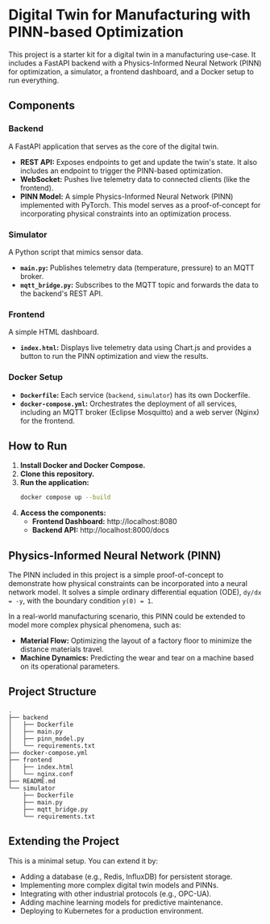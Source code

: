 # Digital Twin for Manufacturing with PINN-based Optimization

This project is a starter kit for a digital twin in a manufacturing use-case. It includes a FastAPI backend with a Physics-Informed Neural Network (PINN) for optimization, a simulator, a frontend dashboard, and a Docker setup to run everything.

## Components

### Backend

A FastAPI application that serves as the core of the digital twin.
- **REST API:** Exposes endpoints to get and update the twin's state. It also includes an endpoint to trigger the PINN-based optimization.
- **WebSocket:** Pushes live telemetry data to connected clients (like the frontend).
- **PINN Model:** A simple Physics-Informed Neural Network (PINN) implemented with PyTorch. This model serves as a proof-of-concept for incorporating physical constraints into an optimization process.

### Simulator

A Python script that mimics sensor data.
- **`main.py`:** Publishes telemetry data (temperature, pressure) to an MQTT broker.
- **`mqtt_bridge.py`:** Subscribes to the MQTT topic and forwards the data to the backend's REST API.

### Frontend

A simple HTML dashboard.
- **`index.html`:** Displays live telemetry data using Chart.js and provides a button to run the PINN optimization and view the results.

### Docker Setup

- **`Dockerfile`:** Each service (`backend`, `simulator`) has its own Dockerfile.
- **`docker-compose.yml`:** Orchestrates the deployment of all services, including an MQTT broker (Eclipse Mosquitto) and a web server (Nginx) for the frontend.

## How to Run

1. **Install Docker and Docker Compose.**
2. **Clone this repository.**
3. **Run the application:**
   ```bash
   docker compose up --build
   ```
4. **Access the components:**
   - **Frontend Dashboard:** http://localhost:8080
   - **Backend API:** http://localhost:8000/docs

## Physics-Informed Neural Network (PINN)

The PINN included in this project is a simple proof-of-concept to demonstrate how physical constraints can be incorporated into a neural network model. It solves a simple ordinary differential equation (ODE), `dy/dx = -y`, with the boundary condition `y(0) = 1`.

In a real-world manufacturing scenario, this PINN could be extended to model more complex physical phenomena, such as:
- **Material Flow:** Optimizing the layout of a factory floor to minimize the distance materials travel.
- **Machine Dynamics:** Predicting the wear and tear on a machine based on its operational parameters.

## Project Structure
```
.
├── backend
│   ├── Dockerfile
│   ├── main.py
│   ├── pinn_model.py
│   └── requirements.txt
├── docker-compose.yml
├── frontend
│   ├── index.html
│   └── nginx.conf
├── README.md
└── simulator
    ├── Dockerfile
    ├── main.py
    ├── mqtt_bridge.py
    └── requirements.txt
```

## Extending the Project

This is a minimal setup. You can extend it by:
- Adding a database (e.g., Redis, InfluxDB) for persistent storage.
- Implementing more complex digital twin models and PINNs.
- Integrating with other industrial protocols (e.g., OPC-UA).
- Adding machine learning models for predictive maintenance.
- Deploying to Kubernetes for a production environment.